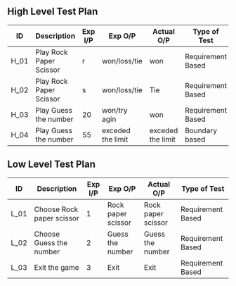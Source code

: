 ## High Level Test Plan
| ID | Description                                | Exp I/P | Exp O/P                       | Actual O/P                    | Type of Test      |
| ------ | ------------------------------------------ | ------- | ----------------------------- | ----------------------------- | ----------------- |
| H_01   | Play Rock Paper Scissor                     | r     | won/loss/tie                         | won                       | Requirement Based |
| H_02   | Play Rock Paper Scissor      | s   |  won/loss/tie                      | Tie                      | Requirement Based |
| H_03   | Play Guess the number | 20    | won/try agin | won | Requirement Based    |
| H_04   | Play Guess the number           | 55   | exceded the limit       | exceded the limit       | Boundary based    |

## Low Level Test Plan
| ID | Description                                         | Exp I/P       | Exp O/P                  | Actual O/P               | Type of Test      |
| ------ | --------------------------------------------------- | ------------- | ------------------------ | ------------------------ | ----------------- |
| L_01   | Choose Rock paper scissor                    | 1        | Rock paper scissor                     | Rock paper scissor                     | Requirement Based |
| L_02   | Choose Guess the number                  | 2           | Guess the number                    | Guess the number                   | Requirement Based |
| L_03   | Exit the game                       | 3         | Exit                   | Exit                  | Requirement Based |
